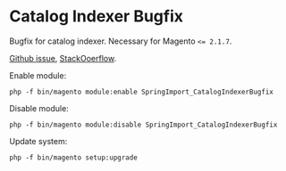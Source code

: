 # Catalog Indexer Bugfix
Bugfix for catalog indexer. Necessary for Magento `<= 2.1.7`.

[Github issue](https://github.com/magento/magento2/issues/8018), [StackOoerflow](https://magento.stackexchange.com/questions/157797/magento-2-how-to-override-abstract-class-for-product-category-indexing-issue).

Enable module:
```
php -f bin/magento module:enable SpringImport_CatalogIndexerBugfix
```

Disable module:
```
php -f bin/magento module:disable SpringImport_CatalogIndexerBugfix
```

Update system:
```
php -f bin/magento setup:upgrade
```
